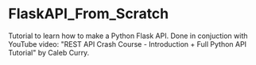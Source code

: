 # FlaskAPI_From_Scratch
Tutorial to learn how to make a Python Flask API. 
Done in conjuction with YouTube video: "REST API Crash Course - Introduction + Full Python API Tutorial" by Caleb Curry.
